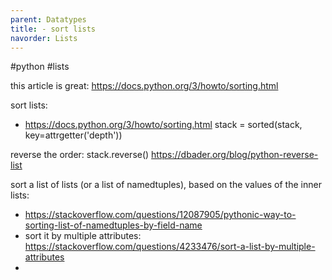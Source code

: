 ```yaml
---
parent: Datatypes 
title: - sort lists 
navorder: Lists 
---
```


#python #lists 

this article is great: https://docs.python.org/3/howto/sorting.html

sort lists:
- https://docs.python.org/3/howto/sorting.html
stack = sorted(stack, key=attrgetter('depth'))

reverse the order:
stack.reverse()
https://dbader.org/blog/python-reverse-list


sort a list of lists (or a list of namedtuples), based on the values of the inner lists:
- https://stackoverflow.com/questions/12087905/pythonic-way-to-sorting-list-of-namedtuples-by-field-name
- sort it by multiple attributes: https://stackoverflow.com/questions/4233476/sort-a-list-by-multiple-attributes
- 